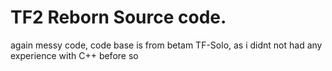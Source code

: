 # TF2 Reborn Source code.
again messy code, code base is from betam TF-Solo, as i didnt not had any experience with C++ before so
